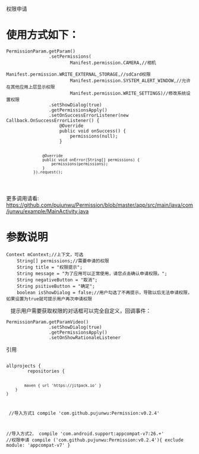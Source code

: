 <p>权限申请</p>
<h1>使用方式如下：</h1>
<pre class="hljs undefined"><code>PermissionParam.getParam()
                .setPermissions(
                        Manifest.permission.CAMERA,//相机
                        Manifest.permission.WRITE_EXTERNAL_STORAGE,//sdCard权限
                        Manifest.permission.SYSTEM_ALERT_WINDOW,//允许在其他应用上层显示权限
                        Manifest.permission.WRITE_SETTINGS)//修改系统设置权限
                .setShowDialog(true)
                .getPermissionsApply()
                .setOnSuccessErrorListener(new Callback.OnSuccessErrorListener() {
                    @Override
                    public void onSuccess() {
                        permissions(null);
                    }

                    @Override
                    public void onError(String[] permissions) {
                        permissions(permissions);
                    }
                }).request();
</code></pre>
更多调用请看:<br />https://github.com/pujunwu/Permission/blob/master/app/src/main/java/com/junwu/example/MainActivity.java
<h1>参数说明</h1>
<pre class="hljs undefined"><code>Context mContext;//上下文，可选
    String[] permissions;//需要申请的权限
    String title = "权限提示";
    String message = "为了应用可以正常使用，请您点击确认申请权限。";
    String negativeButton = "取消";
    String psitiveButton = "确定";
    boolean isShowDialog = false;//用户勾选了不再提示，导致以后无法申请权限，如果设置为true就可提示用户再次申请权限</code></pre>
    提示用户需要获取权限的对话框可以完全自定义，回调事件：
    <pre class="hljs undefined"><code>PermissionParam.getParamVideo()
                .setShowDialog(true)
                .getPermissionsApply()
                .setOnShowRationaleListener</pre></code>
<p>引用</p>
<pre class="hljs undefined"><code>
allprojects {
		repositories {
			
			maven { url 'https://jitpack.io' }
		}
	}
  
  //导入方式1
  compile 'com.github.pujunwu:Permission:v0.2.4'
  
  //导入方式2，
  compile 'com.android.support:appcompat-v7:26.+'
    //权限申请
    compile ('com.github.pujunwu:Permission:v0.2.4'){
        exclude module: 'appcompat-v7'
    }
  
  </code></pre>
  
